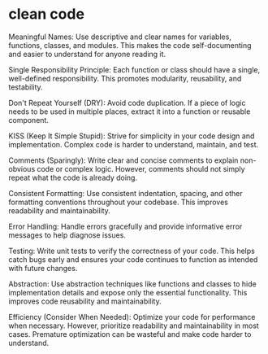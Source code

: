# clean code

Meaningful Names: Use descriptive and clear names for variables, functions, classes, and modules. This makes the code self-documenting and easier to understand for anyone reading it.

Single Responsibility Principle: Each function or class should have a single, well-defined responsibility. This promotes modularity, reusability, and testability.

Don't Repeat Yourself (DRY): Avoid code duplication.  If a piece of logic needs to be used in multiple places, extract it into a function or reusable component.

KISS (Keep It Simple Stupid): Strive for simplicity in your code design and implementation. Complex code is harder to understand, maintain, and test.

Comments (Sparingly):  Write clear and concise comments to explain non-obvious code or complex logic. However, comments should not simply repeat what the code is already doing.

Consistent Formatting:  Use consistent indentation, spacing, and other formatting conventions throughout your codebase. This improves readability and maintainability.

Error Handling:  Handle errors gracefully and provide informative error messages to help diagnose issues.

Testing:  Write unit tests to verify the correctness of your code. This helps catch bugs early and ensures your code continues to function as intended with future changes.

Abstraction:  Use abstraction techniques like functions and classes to hide implementation details and expose only the essential functionality. This improves code reusability and maintainability.

Efficiency (Consider When Needed):  Optimize your code for performance when necessary. However, prioritize readability and maintainability in most cases. Premature optimization can be wasteful and make code harder to understand.
